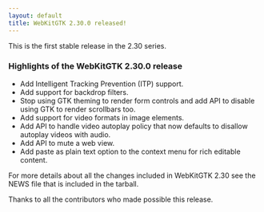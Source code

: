 ```yaml
---
layout: default
title: WebKitGTK 2.30.0 released!
---
```


This is the first stable release in the 2.30 series.

### Highlights of the WebKitGTK 2.30.0 release

 - Add Intelligent Tracking Prevention (ITP) support.
 - Add support for backdrop filters.
 - Stop using GTK theming to render form controls and add API to disable using GTK to render scrollbars too.
 - Add support for video formats in image elements.
 - Add API to handle video autoplay policy that now defaults to disallow autoplay videos with audio.
 - Add API to mute a web view.
 - Add paste as plain text option to the context menu for rich editable content.

For more details about all the changes included in WebKitGTK 2.30 see
the NEWS file that is included in the tarball.

Thanks to all the contributors who made possible this release.
